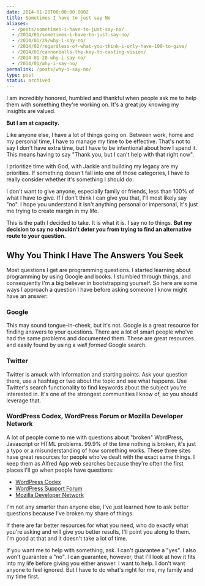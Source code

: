 ```yaml
---
date: 2014-01-28T00:00:00.000Z
title: Sometimes I have to just say No
aliases:
  - /posts/sometimes-i-have-to-just-say-no/
  - /2014/01/sometimes-i-have-to-just-say-no/
  - /2014/01/29/why-i-say-no/
  - /2014/02/regardless-of-what-you-think-i-only-have-100-to-give/
  - /2014/01/cannonballs-the-key-to-casting-vision/
  - /2014-01-28-why-i-say-no/
  - /2014/01/why-i-say-no/
permalink: /posts/why-i-say-no/
type: post
status: archived
---
```




I am incredibly honored, humbled and thankful when people ask me to help them with something they're working on. It's a great joy knowing my insights are valued.

**But I am at capacity.**

Like anyone else, I have a lot of things going on. Between work, home and my personal time, I have to manage my time to be effective. That's not to say I don't have extra time, but I have to be intentional about how I spend it. This means having to say "Thank you, but I can't help with that right now".

I prioritize time with God, with Jackie and building my legacy are my priorities. If something doesn't fall into one of those categories, I have to really consider whether it's something I should do.

I don't want to give anyone, especially family or friends, less than 100% of what I have to give. If I don't think I can give you that, I'll most likely say "no". I hope you understand it isn't anything personal or impersonal, it's just me trying to create margin in my life.

This is the path I decided to take. It is what it is. I say no to things. **But my decision to say no shouldn't deter you from trying to find an alternative route to your question.**

## Why You Think I Have The Answers You Seek

Most questions I get are programming questions. I started learning about programming by using Google and books. I stumbled through things, and consequently I'm a big believer in bootstrapping yourself. So here are some ways I approach a question I have before asking someone I know might have an answer:

### Google

This may sound tongue-in-cheek, but it's not. Google is a great resource for finding answers to your questions. There are a lot of smart people who've had the same problems and documented them. These are great resources and easily found by using a _well formed_ Google search.

### Twitter

Twitter is amuck with information and starting points. Ask your question there, use a hashtag or two about the topic and see what happens. Use Twitter's search functionality to find keywords about the subject you're interested in. It's one of the strongest communities I know of, so you should leverage that.

### WordPress Codex, WordPress Forum or Mozilla Developer Network

A lot of people come to me with questions about "broken" WordPress, Javascript or HTML problems. 99.9% of the time nothing is broken, it's just a typo or a misunderstanding of how something works. These three sites have great resources for people who've dealt with the exact same things. I keep them as Alfred App web searches because they're often the first places I'll go when people have questions:


- [WordPress Codex](https://codex.wordpress.org/)
- [WordPress Support Forum](https://wordpress.org/support/)
- [Mozilla Developer Network](https://developer.mozilla.org/en-US/)


I'm not any smarter than anyone else, I've just learned how to ask better questions because I've broken my share of things.

If there are far better resources for what you need, who do exactly what you're asking and will give you better results, I'll point you along to them. I'm good at that and it doesn't take a lot of time.

If you want me to help with something, ask. I can't guarantee a "yes". I also won't guarantee a "no". I can guarantee, however, that I'll look at how it fits into my life before giving you either answer. I want to help. I don't want anyone to feel ignored. But I have to do what's right for me, my family and my time first.

